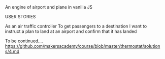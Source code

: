 An engine of airport and plane in vanilla JS

USER STORIES

As an air traffic controller
To get passengers to a destination
I want to instruct a plan to land at an airport and confirm that it has landed

To be continued....
https://github.com/makersacademy/course/blob/master/thermostat/solutions/4.md